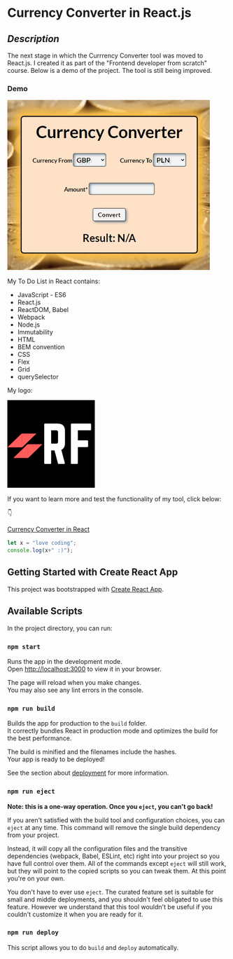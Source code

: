 # **Currency Converter in React.js**

## *Description*

The next stage in which the Currrency Converter tool was moved to React.js. I created it as part of the "Frontend developer from scratch" course. Below is a demo of the project. The tool is still being improved.

### Demo

![Currency Converter in React](https://github.com/RobFyd/currency-converter/blob/main/gifs/converterNewGif.gif?raw=true)

My To Do List in React contains:

- JavaScript - ES6
- React.js
- ReactDOM, Babel
- Webpack
- Node.js
- Immutability
- HTML
- BEM convention
- CSS
- Flex
- Grid
- querySelector

My logo:

![LOGO](https://github.com/RobFyd/BMI-Calculator/blob/main/fotos/RFLogo.png?raw=true)

If you want to learn more and test the functionality of my tool, click below:

👇

[Currency Converter in React](https://robfyd.github.io/Currency-Converter-in-React/)


```javascript
let x = "love coding";
console.log(x+" :)");
```

## Getting Started with Create React App

This project was bootstrapped with [Create React App](https://github.com/facebook/create-react-app).

## Available Scripts

In the project directory, you can run:

### `npm start`

Runs the app in the development mode.\
Open [http://localhost:3000](http://localhost:3000) to view it in your browser.

The page will reload when you make changes.\
You may also see any lint errors in the console.

### `npm run build`

Builds the app for production to the `build` folder.\
It correctly bundles React in production mode and optimizes the build for the best performance.

The build is minified and the filenames include the hashes.\
Your app is ready to be deployed!

See the section about [deployment](https://facebook.github.io/create-react-app/docs/deployment) for more information.

### `npm run eject`

**Note: this is a one-way operation. Once you `eject`, you can't go back!**

If you aren't satisfied with the build tool and configuration choices, you can `eject` at any time. This command will remove the single build dependency from your project.

Instead, it will copy all the configuration files and the transitive dependencies (webpack, Babel, ESLint, etc) right into your project so you have full control over them. All of the commands except `eject` will still work, but they will point to the copied scripts so you can tweak them. At this point you're on your own.

You don't have to ever use `eject`. The curated feature set is suitable for small and middle deployments, and you shouldn't feel obligated to use this feature. However we understand that this tool wouldn't be useful if you couldn't customize it when you are ready for it.

### `npm run deploy`

This script allows you to do `build` and `deploy` automatically.